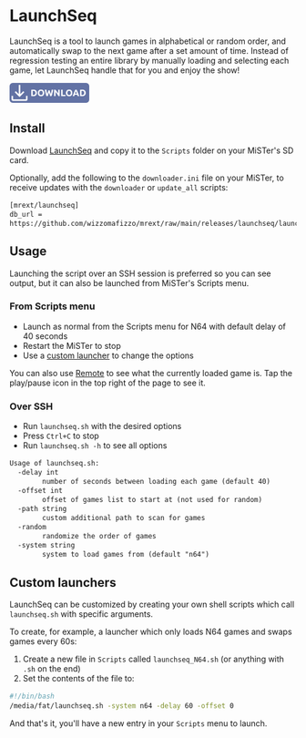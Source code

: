 # LaunchSeq

LaunchSeq is a tool to launch games in alphabetical or random order, and automatically swap to the next game after a set amount of time. Instead of regression testing an entire library by manually loading and selecting each game, let LaunchSeq handle that for you and enjoy the show!

<a href="https://github.com/wizzomafizzo/mrext/releases/latest/download/launchseq.sh"><img src="images/download.svg" alt="Download LaunchSeq" title="Download LaunchSeq" width="140"></a>

## Install

Download [LaunchSeq](https://github.com/wizzomafizzo/mrext/releases/latest/download/launchseq.sh) and copy it to the `Scripts` folder on your MiSTer's SD card.

Optionally, add the following to the `downloader.ini` file on your MiSTer, to receive updates with the `downloader` or `update_all` scripts:
```
[mrext/launchseq]
db_url = https://github.com/wizzomafizzo/mrext/raw/main/releases/launchseq/launchseq.json
```

## Usage

Launching the script over an SSH session is preferred so you can see output, but it can also be launched from MiSTer's Scripts menu.

### From Scripts menu

* Launch as normal from the Scripts menu for N64 with default delay of 40 seconds
* Restart the MiSTer to stop
* Use a [custom launcher](#custom-launchers) to change the options

You can also use [Remote](https://github.com/wizzomafizzo/mrext#remote) to see what the currently loaded game is. Tap the play/pause icon in the top right of the page to see it.

### Over SSH

* Run `launchseq.sh` with the desired options
* Press `Ctrl+C` to stop
* Run `launchseq.sh -h` to see all options

```
Usage of launchseq.sh:
  -delay int
        number of seconds between loading each game (default 40)
  -offset int
        offset of games list to start at (not used for random)
  -path string
        custom additional path to scan for games
  -random
        randomize the order of games
  -system string
        system to load games from (default "n64")
```

## Custom launchers

LaunchSeq can be customized by creating your own shell scripts which call `launchseq.sh` with specific arguments.

To create, for example, a launcher which only loads N64 games and swaps games every 60s:

1. Create a new file in `Scripts` called `launchseq_N64.sh` (or anything with `.sh` on the end)
2. Set the contents of the file to:

```bash
#!/bin/bash
/media/fat/launchseq.sh -system n64 -delay 60 -offset 0
```

And that's it, you'll have a new entry in your `Scripts` menu to launch.